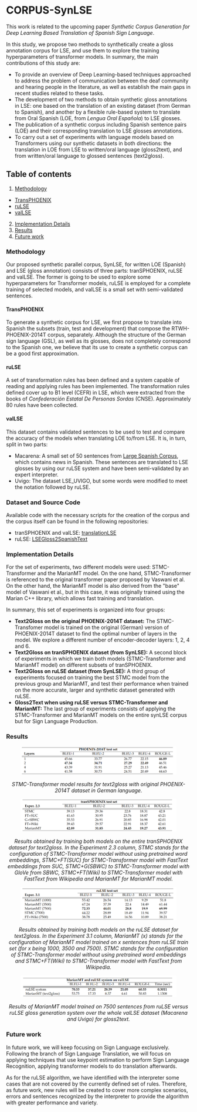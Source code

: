 # CORPUS-SynLSE
This work is related to the upcoming paper _Synthetic Corpus Generation for Deep Learning Based Translation of Spanish Sign Language_. <!-- Añadir el vinculo al paper cuando esté -->

In this study, we propose two methods to synthetically create a gloss annotation corpus for LSE, and use them to explore the training hyperparameters of transformer models. In summary, the main contributions of this study are:
* To provide an overview of Deep Learning-based techniques approached to address the problem of communication between the deaf community and hearing people in the literature, as well as establish the main gaps in recent studies related to these tasks.
* The development of two methods to obtain synthetic gloss annotations in LSE: one based on the translation of an existing dataset (from German to Spanish), and another by a flexible rule-based system to translate from Oral Spanish (LOE, from _Lengua Oral Española_) to LSE glosses.
* The publication of a synthetic corpus including Spanish sentence pairs (LOE) and their corresponding translation to LSE glosses annotations.
* To carry out a set of experiments with language models based on Transformers using our synthetic datasets in both directions: the translation in LOE from LSE to written/oral language (gloss2text), and from written/oral language to glossed sentences (text2gloss).



## Table of contents
1. [Methodology](https://github.com/Deepknowledge-US/TAL-IA/tree/main/CORPUS-SynLSE#methodology)
  - [TransPHOENIX](https://github.com/Deepknowledge-US/TAL-IA/tree/main/CORPUS-SynLSE#transphoenix)
  - [ruLSE](https://github.com/Deepknowledge-US/TAL-IA/tree/main/CORPUS-SynLSE#rulse)
  - [valLSE](https://github.com/Deepknowledge-US/TAL-IA/tree/main/CORPUS-SynLSE#vallse)
2. [Implementation Details](https://github.com/Deepknowledge-US/TAL-IA/tree/main/CORPUS-SynLSE#implementation-details)
3. [Results](https://github.com/Deepknowledge-US/TAL-IA/tree/main/CORPUS-SynLSE#results)
4. [Future work](https://github.com/Deepknowledge-US/TAL-IA/tree/main/CORPUS-SynLSE#future-work)

### Methodology
Our proposed synthetic parallel corpus, SynLSE, for written LOE (Spanish) and LSE (gloss annotation) consists of three parts: tranSPHOENIX, ruLSE and valLSE. The former is going to be used to explore some hyperparameters for Transformer models, ruLSE is employed for a complete training of selected models, and valLSE is a small set with semi-validated sentences.

#### TransPHOENIX 
To generate a synthetic corpus for LSE, we first propose to translate into Spanish the subsets (train, test and development) that compose the RTWH-PHOENIX-2014T corpus, separately. Although the structure of the German sign language (GSL), as well as its glosses, does not completely correspond to the Spanish one, we believe that its use to create a synthetic corpus can be a good first approximation.

#### ruLSE
A set of transformation rules has been defined and a system capable of reading and applying rules has been implemented. The transformation rules defined cover up to B1 level (CEFR) in LSE, which were extracted from the books of _Confederación Estatal De Personas Sordas_ (CNSE). Approximately 80 rules have been collected.

#### valLSE
This dataset contains validated sentences to be used to test and compare the accuracy of the models when translating LOE to/from LSE. It is, in turn, split in two parts: 
- Macarena: A small set of 50 sentences from [Large Spanish Corpus](https://huggingface.co/datasets/large_spanish_corpus), which contains news in Spanish. These sentences are translated to LSE glosses by using our ruLSE system and have been semi-validated by an expert interpreter.
- Uvigo: The dataset LSE_UVIGO, but some words were modified to meet the notation followed by ruLSE.

### Dataset and Source Code

 Available code with the necessary scripts for the creation of the corpus and the corpus itself can be found in the following repositories:
* tranSPHOENIX and valLSE: [translationLSE](https://github.com/marinaperea13/huggingface-translationLSE)
* ruLSE: [LSEGloss2SpanishText](https://github.com/celiabotlop/LSEGloss2SpanishText.git)

### Implementation Details
For the set of experiments, two different models were used: STMC-Transformer and the MarianMT model. On the one hand, STMC-Transformer is referenced to the original transformer paper proposed by Vaswani et al. On the other hand, the MarianMT model is also derived from the "base" model of Vaswani et al., but in this case, it was originally trained using the Marian C++ library, which allows fast training and translation.

In summary, this set of experiments is organized into four groups:
- **Text2Gloss on the original PHOENIX-2014T dataset:** The STMC-Transfomer model is trained on the original (German) version of PHOENIX-2014T dataset to find the optimal number of layers in the model. We explore a different number of encoder-decoder layers: 1, 2, 4 and 6.
- **Text2Gloss on tranSPHOENIX dataset (from SynLSE):** A second block of experiments in which we train both models (STMC-Transformer and MarianMT model) on different subsets of tranSPHOENIX.
- **Text2Gloss on ruLSE dataset (from SynLSE):**  A third group of experiments focused on training the best STMC model from the previous group and MarianMT, and test their performance when trained on the more accurate, larger and synthetic dataset generated with ruLSE.
- **Gloss2Text when using ruLSE versus STMC-Transformer and MarianMT:** The last group of experiments consists of applying the STMC-Transformer and MarianMT models on the entire synLSE corpus but for Sign Language Production.

### Results

<figure>
  <p align="center">
  <img src="imgs/results_1.png" alt="Results_1">
  </p>
</figure>
<p align="center"><em>STMC-Transformer model results for text2gloss with original PHOENIX-2014T dataset in German language.</em></p>



<figure>
  <p align="center">
  <img src="imgs/results_2.png" alt="Results_1">
  </p>
</figure>
<p align="center"><em>Results obtained by training both models on the entire tranSPHOENIX dataset for text2gloss. In the Experiment 2.3 column, STMC stands for the configuration of STMC-Transformer model without using pretrained word embeddings, STMC+FT(SUC) for STMC-Transformer model with FastText embeddings from SUC, STMC+G(SBWC) to STMC-Transformer model with GloVe from SBWC, STMC+FT(Wiki) to STMC-Transformer model with FastText from Wikipedia and MarianMT for MarianMT model.</em></p>


<figure>
  <p align="center">
  <img src="imgs/results_3.png" alt="Results_1">
  </p>
</figure>
<p align="center"><em>Results obtained by training both models on the ruLSE dataset for text2gloss. In the Experiment 3.1 column, MarianMT (x) stands for the configuration of MarianMT model trained on x sentences from ruLSE train set (for x being 1000, 3500 and 7500). STMC stands for the configuration of STMC-Transformer model without using pretrained word embeddings and STMC+FT(Wiki) to STMC-Transformer model with FastText from Wikipedia.</em></p>


<figure>
  <p align="center">
  <img src="imgs/results_4.png" alt="Results_1">
  </p>
</figure>
<p align="center"><em>Results of MarianMT model trained on 7500 sentences from ruLSE versus ruLSE gloss generation system over the whole valLSE dataset (Macarena and Uvigo) for gloss2text.</em></p>

### Future work
In future work, we will keep focusing on Sign Language exclusively. Following the branch of Sign Language Translation, we will focus on applying techniques that use keypoint estimation to perform Sign Language Recognition, applying transformer models to do translation afterwards.

As for the ruLSE algorithm, we have identified with the interpreter some cases that are not covered by the currently defined set of rules. Therefore, as future work, new rules will be created to cover more complex scenarios, errors and sentences recognized by the interpreter to provide the algorithm with greater performance and variety.
